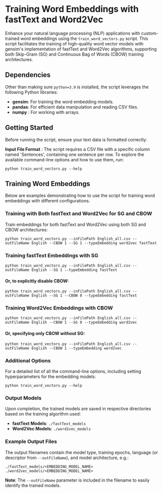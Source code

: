 # Training Word Embeddings with fastText and Word2Vec

Enhance your natural language processing (NLP) applications with custom-trained word embeddings using the `train_word_vectors.py` script. This script facilitates the training of high-quality word vector models with gensim's implementation of fastText and Word2Vec algorithms, supporting both Skip-Gram (SG) and Continuous Bag of Words (CBOW) training architectures.


## Dependencies
Other than making sure `python=3.9` is installed, the script leverages the following Python libraries:
- **gensim**: For training the word embedding models.
- **pandas**: For efficient data manipulation and reading CSV files.
- **numpy** : For working with arrays.

## Getting Started
Before running the script, ensure your text data is formatted correctly:

**Input File Format** : The script requires a CSV file with a specific column named 'Sentences', containing one sentence per row.
To explore the available command-line options and how to use them, run:

```shell
python train_word_vectors.py --help
```

## Training Word Embeddings
Below are examples demonstrating how to use the script for training word embeddings with different configurations.

### Training with Both fastText and Word2Vec for SG and CBOW
Train embeddings for both fastText and Word2Vec using both SG and CBOW architectures:

```shell
python train_word_vectors.py --inFilePath English_all.csv --outFileName English --CBOW 1 --SG 1 --typeEmbedding word2vec fastText
```

### Training fastText Embeddings with SG

```shell
python train_word_vectors.py --inFilePath English_all.csv --outFileName English --SG 1 --typeEmbedding fastText
```

#### Or, to explicitly disable CBOW:
```shell
python train_word_vectors.py --inFilePath English_all.csv --outFileName English --SG 1 --CBOW 0 --typeEmbedding fastText
```

### Training Word2Vec Embeddings with CBOW
```shell
python train_word_vectors.py --inFilePath English_all.csv --outFileName English --CBOW 1 --SG 0 --typeEmbedding word2vec
```

#### Or, specifying only CBOW without SG:
```shell
python train_word_vectors.py --inFilePath English_all.csv --outFileName English --CBOW 1 --typeEmbedding word2vec
```

### Additional Options
For a detailed list of all the command-line options, including setting hyperparameters for the embedding models:
```shell
python train_word_vectors.py --help
```

###  Output Models
Upon completion, the trained models are saved in respective directories based on the training algorithm used:

- **fastText Models**: `./fastText_models`
- **Word2Vec Models**: `./word2vec_models`

### Example Output Files
The output filenames contain the model type, training epochs, language (or descriptor from `--outFileName`), and model architecture, e.g.:

`./fastText_models/<EMBEDDING_MODEL_NAME>`
`./word2vec_models/<EMBEDDING_MODEL_NAME>`

**Note**: The `--outFileName` parameter is included in the filename to easily identify the trained models.
